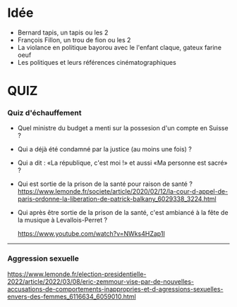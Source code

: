 # Idée

- Bernard tapis, un tapis ou les 2
- François Fillon, un trou de fion ou les 2
- La violance en politique
  bayorou avec le l'enfant
  claque, gateux farine oeuf
- Les politiques et leurs références cinématographiques

# QUIZ

### Quiz d'échauffement

- Quel ministre du budget a menti sur la possesion d'un compte en Suisse ?

- Qui a déjà été condamné par la justice (au moins une fois) ?

- Qui a dit : «La république, c'est moi !» et aussi «Ma personne est sacré» ?

- Qui est sortie de la prison de la santé pour raison de santé ?
  https://www.lemonde.fr/societe/article/2020/02/12/la-cour-d-appel-de-paris-ordonne-la-liberation-de-patrick-balkany_6029338_3224.html

- Qui après être sortie de la prison de la santé, c'est ambiancé à la fête de la musique à Levallois-Perret ?

  https://www.youtube.com/watch?v=NWks4HZap1I

---

### Aggression sexuelle

https://www.lemonde.fr/election-presidentielle-2022/article/2022/03/08/eric-zemmour-vise-par-de-nouvelles-accusations-de-comportements-inappropries-et-d-agressions-sexuelles-envers-des-femmes_6116634_6059010.html
